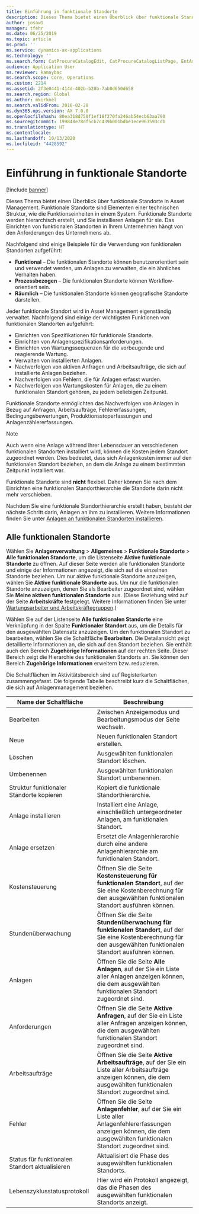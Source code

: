 ```yaml
---
title: Einführung in funktionale Standorte
description: Dieses Thema bietet einen Überblick über funktionale Standorte in Asset Management.
author: josaw1
manager: tfehr
ms.date: 06/25/2019
ms.topic: article
ms.prod: ''
ms.service: dynamics-ax-applications
ms.technology: ''
ms.search.form: CatProcureCatalogEdit, CatProcureCatalogListPage, EntAssetFunctionalLocationEditSubLocations, EntAssetFunctionalLocationLookup, EntAssetFunctionalLocationRename, EntAssetFunctionalLocation
audience: Application User
ms.reviewer: kamaybac
ms.search.scope: Core, Operations
ms.custom: 2214
ms.assetid: 2f3e0441-414d-402b-b28b-7ab0d650d658
ms.search.region: Global
ms.author: mkirknel
ms.search.validFrom: 2016-02-28
ms.dyn365.ops.version: AX 7.0.0
ms.openlocfilehash: 80ea318d750f1ef18f270fa246ab54ecb63aa790
ms.sourcegitcommit: 199848e78df5cb7c439b001bdbe1ece963593cdb
ms.translationtype: HT
ms.contentlocale: 
ms.lasthandoff: 10/13/2020
ms.locfileid: "4428592"
---
```

# <a name="introduction-to-functional-locations"></a>Einführung in funktionale Standorte

[!include [banner](../../includes/banner.md)]

 

Dieses Thema bietet einen Überblick über funktionale Standorte in Asset Management. Funktionale Standorte sind Elementen einer technischen Struktur, wie die Funktionseinheiten in einem System. Funktionale Standorte werden hierarchisch erstellt, und Sie installieren Anlagen für sie. Das Einrichten von funktionalen Standorten in Ihrem Unternehmen hängt von den Anforderungen des Unternehmens ab.

Nachfolgend sind einige Beispiele für die Verwendung von funktionalen Standorten aufgeführt:

- **Funktional** – Die funktionalen Standorte können benutzerorientiert sein und verwendet werden, um Anlagen zu verwalten, die ein ähnliches Verhalten haben.
- **Prozessbezogen** – Die funktionalen Standorte können Workflow-orientiert sein.
- **Räumlich** – Die funktionalen Standorte können geografische Standorte darstellen.

Jeder funktionale Standort wird in Asset Management eigenständig verwaltet. Nachfolgend sind einige der wichtigsten Funktionen von funktionalen Standorten aufgeführt:

- Einrichten von Spezifikationen für funktionale Standorte.
- Einrichten von Anlagenspezifikationsanforderungen.
- Einrichten von Wartungssequenzen für die vorbeugende und reagierende Wartung.
- Verwalten von installierten Anlagen.
- Nachverfolgen von aktiven Anfragen und Arbeitsaufträge, die sich auf installierte Anlagen beziehen.
- Nachverfolgen von Fehlern, die für Anlagen erfasst wurden.
- Nachverfolgen von Wartungskosten für Anlagen, die zu einem funktionalen Standort gehören, zu jedem beliebigen Zeitpunkt.

Funktionale Standorte ermöglichten das Nachverfolgen von Anlagen in Bezug auf Anfragen, Arbeitsaufträge, Fehlererfassungen, Bedingungsbewertungen, Produktionsstoperfassungen und Anlagenzählererfassungen.

> [!NOTE]
> Auch wenn eine Anlage während ihrer Lebensdauer an verschiedenen funktionalen Standorten installiert wird, können die Kosten jedem Standort zugeordnet werden. Dies bedeutet, dass sich Anlagenkosten immer auf den funktionalen Standort beziehen, an dem die Anlage zu einem bestimmten Zeitpunkt installiert war.

Funktionale Standorte sind **nicht** flexibel. Daher können Sie nach dem Einrichten eine funktionalen Standorthierarchie die Standorte darin nicht mehr verschieben. 

Nachdem Sie eine funktionale Standorthierarchie erstellt haben, besteht der nächste Schritt darin, Anlagen an ihm zu installieren. Weitere Informationen finden Sie unter [Anlagen an funktionalen Standorten installieren](../functional-locations/install-objects-on-functional-locations.md).

## <a name="all-functional-locations"></a>Alle funktionalen Standorte

Wählen Sie **Anlagenverwaltung** \> **Allgemeines** \> **Funktionale Standorte** \> **Alle funktionalen Standorte**, um die Listenseite **Aktive funktionale Standorte** zu öffnen. Auf dieser Seite werden alle funktionalen Standorte und einige der Informationen angezeigt, die sich auf die einzelnen Standorte beziehen. Um nur aktive funktionale Standorte anzuzeigen, wählen Sie **Aktive funktionale Standorte** aus. Um nur die funktionalen Standorte anzuzeigen, denen Sie als Bearbeiter zugeordnet sind, wählen Sie **Meine aktiven funktionalen Standorte** aus. (Diese Beziehung wird auf der Seite **Arbeitskräfte** festgelegt. Weitere Informationen finden Sie unter [Wartungsarbeiter und Arbeitskräftegruppen](../setup-for-objects/workers-and-worker-groups.md).)

Wählen Sie auf der Listenseite **Alle funktionalen Standorte** eine Verknüpfung in der Spalte **Funktionaler Standort** aus, um die Details für den ausgewählten Datensatz anzuzeigen. Um den funktionalen Standort zu bearbeiten, wählen Sie die Schaltfläche **Bearbeiten**. Die Detailansicht zeigt detaillierte Informationen an, die sich auf den Standort beziehen. Sie enthält auch den Bereich **Zugehörige Informationen** auf der rechten Seite. Dieser Bereich zeigt die Hierarchie des funktionalen Standorts an. Sie können den Bereich **Zugehörige Informationen** erweitern bzw. reduzieren.

Die Schaltflächen im Aktivitätsbereich sind auf Registerkarten zusammengefasst. Die folgende Tabelle beschreibt kurz die Schaltflächen, die sich auf Anlagenmanagement beziehen.

| Name der Schaltfläche                         | Beschreibung                                                                                                                                  |
|-------------------------------------|----------------------------------------------------------------------------------------------------------------------------------------------|
| Bearbeiten                                | Zwischen Anzeigemodus und Bearbeitungsmodus der Seite wechseln.                                                                                         |
| Neue                                 | Neuen funktionalen Standort erstellen.                                                                                                            |
| Löschen                              | Ausgewählten funktionalen Standort löschen.                                                                                                     |
| Umbenennen                              | Ausgewählten funktionalen Standort umbenennen.                                                                                                     |
| Struktur funktionaler Standorte kopieren  | Kopiert die funktionale Standorthierarchie.                                                                                                      |
| Anlage installieren                       | Installiert eine Anlage, einschließlich untergeordneter Anlagen, am funktionalen Standort.                                                                        |
| Anlage ersetzen                       | Ersetzt die Anlagenhierarchie durch eine andere Anlagenhierarchie am funktionalen Standort.                                                         |
| Kostensteuerung                        | Öffnen Sie die Seite **Kostensteuerung für funktionalen Standort**, auf der Sie eine Kostenberechnung für den ausgewählten funktionalen Standort ausführen können.                |
| Stundenüberwachung                        | Öffnen Sie die Seite **Stundenüberwachung für funktionalen Standort**, auf der Sie eine Kostenberechnung für den ausgewählten funktionalen Standort ausführen können.                |
| Anlagen                              | Öffnen Sie die Seite **Alle Anlagen**, auf der Sie ein Liste aller Anlagen anzeigen können, die dem ausgewählten funktionalen Standort zugeordnet sind.                      |
| Anforderungen                            | Öffnen Sie die Seite **Aktive Anfragen**, auf der Sie ein Liste aller Anfragen anzeigen können, die dem ausgewählten funktionalen Standort zugeordnet sind.               |
| Arbeitsaufträge                         | Öffnen Sie die Seite **Aktive Arbeitsaufträge**, auf der Sie ein Liste aller Arbeitsaufträge anzeigen können, die dem ausgewählten funktionalen Standort zugeordnet sind.         |
| Fehler                              | Öffnen Sie die Seite **Anlagenfehler**, auf der Sie ein Liste aller Anlagenfehlererfassungen anzeigen können, die dem ausgewählten funktionalen Standort zugeordnet sind. |
| Status für funktionalen Standort aktualisieren    | Aktualisiert die Phase des ausgewählten funktionalen Standorts.                                                                                        |
| Lebenszyklusstatusprotokoll                 | Hier wird ein Protokoll angezeigt, das die Phasen des ausgewählten funktionalen Standorts anzeigt.                                                                        |
